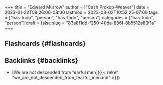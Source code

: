 +++
title = "Edward Murrow"
author = ["Cash Prokop-Weaver"]
date = 2023-01-22T09:26:00-08:00
lastmod = 2023-08-02T10:52:25-07:00
tags = ["has-todo", "person", "has-todo", "person"]
categories = ["has-todo", "person"]
draft = false
slug = "83a8f1dd-f250-40da-886f-8b5512a83f1a"
+++

## Flashcards {#flashcards}


## Backlinks {#backlinks}

-   [We are not descended from fearful men]({{< relref "we_are_not_descended_from_fearful_men.md" >}})

